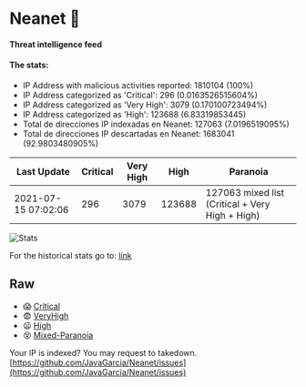 # Neanet :hocho:
#### Threat intelligence feed
#### The stats:

- IP Address with malicious activities reported: 1810104 (100%)
- IP Address categorized as 'Critical':  296 (0.0163526515604%)
- IP Address categorized as 'Very High':  3079 (0.170100723494%)
- IP Address categorized as 'High':  123688 (6.83319853445)
- Total de direcciones IP indexadas en Neanet:  127063 (7.0196519095%)
- Total de direcciones IP descartadas en Neanet:  1683041 (92.9803480905%)

| Last Update | Critical | Very High | High | Paranoia |
| --- | --- | --- | --- | --- |
| 2021-07-15 07:02:06 | 296 | 3079 | 123688 | 127063 mixed list (Critical + Very High + High)|

![Stats](https://docs.google.com/spreadsheets/d/e/2PACX-1vSnaNMIXVabIpDJjufMlzH7poXnshF3mgd8Is1g9ytUEzVsP5my4Trn8f-xkoLLQ38xpL3HtmUexLo6/pubchart?oid=501124687&format=image)

For the historical stats go to: [link](/stats.csv)
## Raw
- :scream: [Critical](https://raw.githubusercontent.com/JavaGarcia/Neanet/master/blacklists/neanet_critical.txt)
- :fearful: [VeryHigh](https://raw.githubusercontent.com/JavaGarcia/Neanet/master/blacklists/neanet_veryHigh.txtt)
- :frowning: [High](https://raw.githubusercontent.com/JavaGarcia/Neanet/master/blacklists/neanet_high.txt)
- :dizzy_face: [Mixed-Paranoia](https://raw.githubusercontent.com/JavaGarcia/Neanet/master/blacklists/neanet_all.txt)


Your IP is indexed? You may request to takedown. [https://github.com/JavaGarcia/Neanet/issues](https://github.com/JavaGarcia/Neanet/issues)





































































































































































































































































































































































































































































































































































































































































































































































































































































































































































































































































































































































































































































































































































































































































































































































































































































































































































































































































































































































































































































































































































































































































































































































































































































































































































































































































































































































































































































































































































































































































































































































































































































































































































































































































































































































































































































































































































































































































































































































































































































































































































































































































































































































































































































































































































































































































































































































































































































































































































































































































































































































































































































































































































































































































































































































































































































































































































































































































































































































































































































































































































































































































































































































































































































































































































































































































































































































































































































































































































































































































































































































































































































































































































































































































































































































































































































































































































































